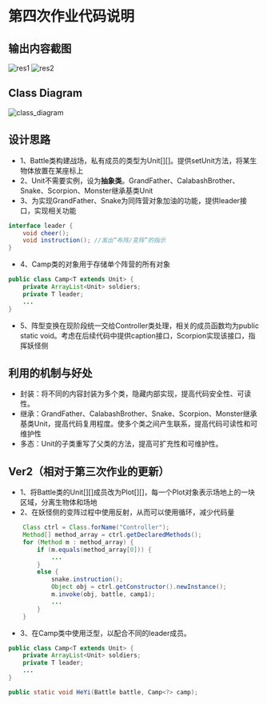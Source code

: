 # 第四次作业代码说明

## 输出内容截图
![res1](https://github.com/XYm1998/java-2019-homeworks/blob/master/3-OOPAdvanced/徐翊萌-161220150/img/res1.png)
![res2](https://github.com/XYm1998/java-2019-homeworks/blob/master/3-OOPAdvanced/徐翊萌-161220150/img/res2.png)

## Class Diagram
![class_diagram](https://github.com/XYm1998/java-2019-homeworks/blob/master/4-Types/徐翊萌-161220150/img/Class_Diagram.png)

## 设计思路
* 1、Battle类构建战场，私有成员的类型为Unit[][]。提供setUnit方法，将某生物体放置在某座标上<br>
* 2、Unit不需要实例，设为**抽象类**。GrandFather、CalabashBrother、Snake、Scorpion、Monster继承基类Unit<br>
* 3、为实现GrandFather、Snake为同阵营对象加油的功能，提供leader接口，实现相关功能
```Java
interface leader {
	void cheer();
	void instruction(); //发出“布阵/变阵”的指示
}
```
* 4、Camp类的对象用于存储单个阵营的所有对象
```Java
public class Camp<T extends Unit> {
	private ArrayList<Unit> soldiers;
	private T leader;
	...
}
```
* 5、阵型变换在现阶段统一交给Controller类处理，相关的成员函数均为public static void。考虑在后续代码中提供caption接口，Scorpion实现该接口，指挥妖怪侧

## 利用的机制与好处
* 封装：将不同的内容封装为多个类，隐藏内部实现，提高代码安全性、可读性。<br>
* 继承：GrandFather、CalabashBrother、Snake、Scorpion、Monster继承基类Unit，提高代码复用程度。使多个类之间产生联系，提高代码可读性和可维护性<br>
* 多态：Unit的子类重写了父类的方法，提高可扩充性和可维护性。

## Ver2（相对于第三次作业的更新）
* 1、将Battle类的Unit[][]成员改为Plot[][]，每一个Plot对象表示场地上的一块区域，分离生物体和场地<br>
* 2、在妖怪侧的变阵过程中使用反射，从而可以使用循环，减少代码量
```Java
	Class ctrl = Class.forName("Controller");
    Method[] method_array = ctrl.getDeclaredMethods();
    for (Method m : method_array) {
        if (m.equals(method_array[0])) {
            ...
        }
        else {
            snake.instruction();
            Object obj = ctrl.getConstructor().newInstance();
            m.invoke(obj, battle, camp1);
            ...
        }
    }
```
* 3、在Camp类中使用泛型，以配合不同的leader成员。
```Java
public class Camp<T extends Unit> {
	private ArrayList<Unit> soldiers;
	private T leader;
	...
}

public static void HeYi(Battle battle, Camp<?> camp);
```